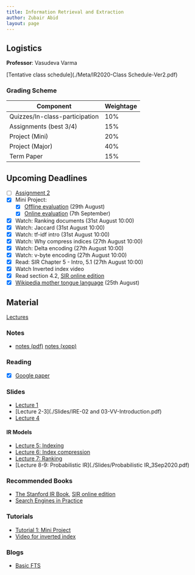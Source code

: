 ```yaml
---
title: Information Retrieval and Extraction
author: Zubair Abid
layout: page
---
```



## Logistics

**Professor**: Vasudeva Varma

[Tentative class schedule](./Meta/IR2020-Class Schedule-Ver2.pdf)

### Grading Scheme

| Component                      | Weightage |
|--------------------------------|-----------|
| Quizzes/In-class-participation | 10%       |
| Assignments (best 3/4)         | 15%       |
| Project (Mini)                 | 20%       |
| Project (Major)                | 40%       |
| Term Paper                     | 15%       |

## Upcoming Deadlines

- [ ] [Assignment 2](./Assignments/2)
- [X] Mini Project:
    - [X] [Offline evaluation](./Assignments/MinP1) (29th August)
    - [X] [Online evaluation](./Assignments/MinP2) (7th September)
- [X] Watch: Ranking documents (31st August 10:00)
- [X] Watch: Jaccard (31st August 10:00)
- [X] Watch: tf-idf intro (31st August 10:00)
- [X] Watch: Why compress indices (27th August 10:00)
- [X] Watch: Delta encoding (27th August 10:00)
- [X] Watch: v-byte encoding (27th August 10:00)
- [X] Read: SIR Chapter 5 - Intro, 5.1 (27th August 10:00)
- [X] Watch Inverted index video
- [X] Read section 4.2, [SIR online edition]
- [X] [Wikipedia mother tongue language](./Assignments/1) (25th August)

## Material

[Lectures]

### Notes

- [notes (pdf)](./IREnotes.pdf) [notes (xopp)](./IREnotes.xopp) 

### Reading

- [X] [Google paper]

### Slides

- [Lecture 1](./Slides/IRE-01-VV-Introduction.pdf)
- [Lecture 2-3](./Slides/IRE-02 and 03-VV-Introduction.pdf)
- [Lecture 4](./Slides/IRE-04-VV-Introduction-Completed.pdf)

#### IR Models

- [Lecture 5: Indexing](./Slides/Indexing_25Aug2020.pdf)
- [Lecture 6: Index compression](./Slides/Index_Compression_27Aug2020.pdf)
- [Lecture 7: Ranking](./Slides/Ranking_1Sep2020.pdf)
- [Lecture 8-9: Probabilistic IR](./Slides/Probabilistic IR_3Sep2020.pdf)

### Recommended Books

- [The Stanford IR Book], [SIR online edition]
- [Search Engines in Practice]

### Tutorials

- [Tutorial 1: Mini Project](./Slides/tutes/Mini_Project_Tutorial.pdf)
- [Video for inverted index]

### Blogs

- [Basic FTS]


[Google paper]: http://infolab.stanford.edu/~backrub/google.html
[Video for inverted index]: https://www.youtube.com/watch?v=Wf6HbY2PQDw&list=PLaZQkZp6WhWwoDuD6pQCmgVyDbUWl_ZUi&index=4&t=0s
[The Stanford IR Book]: ./books/irbookonlinereading.pdf
[SIR online edition]: https://nlp.stanford.edu/IR-book/html/htmledition/irbook.html
[Search Engines in Practice]: ./books/SEIRiP.pdf
[Basic FTS]: https://artem.krylysov.com/blog/2020/07/28/lets-build-a-full-text-search-engine/

[Lectures]: https://web.microsoftstream.com/group/61aa1300-6c08-4022-80e3-b8d6774ed151?view=highlights&referrer=https:%2F%2Fmoodle.iiit.ac.in%2Fcourse%2Fview.php%3Fid%3D1994
